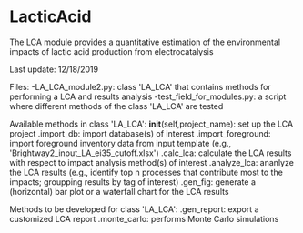 # LacticAcid
The LCA module provides a quantitative estimation of the environmental impacts of lactic acid production from electrocatalysis

Last update: 12/18/2019

Files:
-LA_LCA_module2.py: class 'LA_LCA' that contains methods for performing a LCA and results analysis
-test_field_for_modules.py: a script where different methods of the class 'LA_LCA' are tested

Available methods in class 'LA_LCA':
  __init__(self,project_name): set up the LCA project
  .import_db: import database(s) of interest
  .import_foreground: import foreground inventory data from input template (e.g., 'Brightway2_input_LA_ei35_cutoff.xlsx')
  .calc_lca: calculate the LCA results with respect to impact analysis method(s) of interest
  .analyze_lca: ananlyze the LCA results (e.g., identify top n processes that contribute most to the impacts; groupping results by tag of interest)
  .gen_fig: generate a (horizontal) bar plot or a waterfall chart for the LCA results
  
Methods to be developed for class 'LA_LCA':
  .gen_report: export a customized LCA report
  .monte_carlo: performs Monte Carlo simulations
